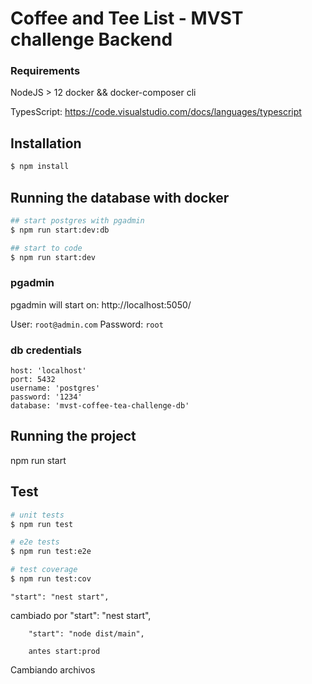 # Coffee and Tee List - MVST challenge Backend

### Requirements

NodeJS > 12
docker && docker-composer cli

TypesScript: https://code.visualstudio.com/docs/languages/typescript

## Installation

```bash
$ npm install
```

## Running the database with docker

```bash
## start postgres with pgadmin
$ npm run start:dev:db

## start to code
$ npm run start:dev
```

### pgadmin

pgadmin will start on: http://localhost:5050/

User: `root@admin.com`
Password: `root`

### db credentials

```
host: 'localhost'
port: 5432
username: 'postgres'
password: '1234'
database: 'mvst-coffee-tea-challenge-db'
```

## Running the project

npm run start

## Test

```bash
# unit tests
$ npm run test

# e2e tests
$ npm run test:e2e

# test coverage
$ npm run test:cov
```

    "start": "nest start",

cambiado
por
"start": "nest start",

        "start": "node dist/main",

        antes start:prod

Cambiando archivos
